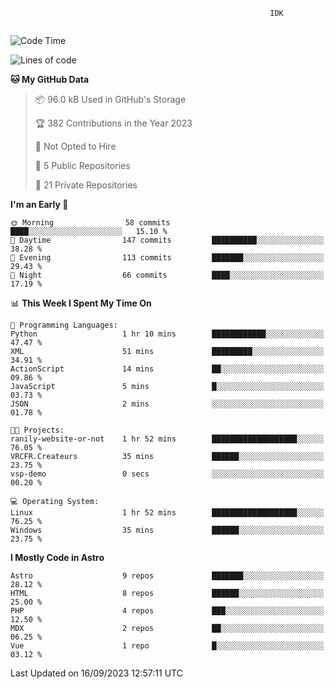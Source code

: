 ```text
                                                          IDK
                                       
```

<!--START_SECTION:waka-->
![Code Time](http://img.shields.io/badge/Code%20Time-40%20hrs%2025%20mins-blue)

![Lines of code](https://img.shields.io/badge/From%20Hello%20World%20I%27ve%20Written-115.4%20thousand%20lines%20of%20code-blue)

**🐱 My GitHub Data** 

> 📦 96.0 kB Used in GitHub's Storage 
 > 
> 🏆 382 Contributions in the Year 2023
 > 
> 🚫 Not Opted to Hire
 > 
> 📜 5 Public Repositories 
 > 
> 🔑 21 Private Repositories 
 > 
**I'm an Early 🐤** 

```text
🌞 Morning                58 commits          ████░░░░░░░░░░░░░░░░░░░░░   15.10 % 
🌆 Daytime                147 commits         ██████████░░░░░░░░░░░░░░░   38.28 % 
🌃 Evening                113 commits         ███████░░░░░░░░░░░░░░░░░░   29.43 % 
🌙 Night                  66 commits          ████░░░░░░░░░░░░░░░░░░░░░   17.19 % 
```


📊 **This Week I Spent My Time On** 

```text
💬 Programming Languages: 
Python                   1 hr 10 mins        ████████████░░░░░░░░░░░░░   47.47 % 
XML                      51 mins             █████████░░░░░░░░░░░░░░░░   34.91 % 
ActionScript             14 mins             ██░░░░░░░░░░░░░░░░░░░░░░░   09.86 % 
JavaScript               5 mins              █░░░░░░░░░░░░░░░░░░░░░░░░   03.73 % 
JSON                     2 mins              ░░░░░░░░░░░░░░░░░░░░░░░░░   01.78 % 

🐱‍💻 Projects: 
ranily-website-or-not    1 hr 52 mins        ███████████████████░░░░░░   76.05 % 
VRCFR.Createurs          35 mins             ██████░░░░░░░░░░░░░░░░░░░   23.75 % 
vsp-demo                 0 secs              ░░░░░░░░░░░░░░░░░░░░░░░░░   00.20 % 

💻 Operating System: 
Linux                    1 hr 52 mins        ███████████████████░░░░░░   76.25 % 
Windows                  35 mins             ██████░░░░░░░░░░░░░░░░░░░   23.75 % 
```

**I Mostly Code in Astro** 

```text
Astro                    9 repos             ███████░░░░░░░░░░░░░░░░░░   28.12 % 
HTML                     8 repos             ██████░░░░░░░░░░░░░░░░░░░   25.00 % 
PHP                      4 repos             ███░░░░░░░░░░░░░░░░░░░░░░   12.50 % 
MDX                      2 repos             ██░░░░░░░░░░░░░░░░░░░░░░░   06.25 % 
Vue                      1 repo              █░░░░░░░░░░░░░░░░░░░░░░░░   03.12 % 
```




 Last Updated on 16/09/2023 12:57:11 UTC
<!--END_SECTION:waka-->
